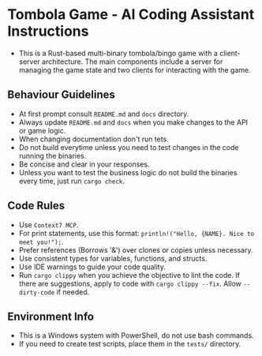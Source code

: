 # Tombola Game - AI Coding Assistant Instructions

- This is a Rust-based multi-binary tombola/bingo game with a client-server architecture. The main components include a server for managing the game state and two clients for interacting with the game.

## Behaviour Guidelines
- At first prompt consult `README.md` and `docs` directory.
- Always update `README.md` and `docs` when you make changes to the API or game logic.
- When changing documentation don't run tets.
- Do not build everytime unless you need to test changes in the code running the binaries.
- Be concise and clear in your responses.
- Unless you want to test the business logic do not build the binaries every time, just run `cargo check`.

## Code Rules
- Use `Context7 MCP`.
- For print statements, use this format: `println!("Hello, {NAME}. Nice to meet you!");`.
- Prefer references (Borrows '&') over clones or copies unless necessary.
- Use consistent types for variables, functions, and structs.
- Use IDE warnings to guide your code quality.
- Run `cargo clippy` when you achieve the objective to lint the code. If there are suggestions, apply to code with `cargo clippy --fix`. Allow `--dirty-code` if needed.

## Environment Info
- This is a Windows system with PowerShell, do not use bash commands.
- If you need to create test scripts, place them in the `tests/` directory.
